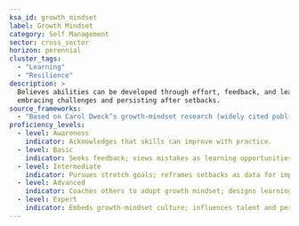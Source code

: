 ```yaml
---
ksa_id: growth_mindset
label: Growth Mindset
category: Self Management
sector: cross_sector
horizon: perennial
cluster_tags:
  - "Learning"
  - "Resilience"
description: >
  Believes abilities can be developed through effort, feedback, and learning,
  embracing challenges and persisting after setbacks.
source_frameworks:
  - "Based on Carol Dweck’s growth-mindset research (widely cited public work)"
proficiency_levels:
  - level: Awareness
    indicator: Acknowledges that skills can improve with practice.
  - level: Basic
    indicator: Seeks feedback; views mistakes as learning opportunities.
  - level: Intermediate
    indicator: Pursues stretch goals; reframes setbacks as data for improvement.
  - level: Advanced
    indicator: Coaches others to adopt growth mindset; designs learning challenges that build resilience.
  - level: Expert
    indicator: Embeds growth-mindset culture; influences talent and performance systems to reward learning and adaptability.
---
```

